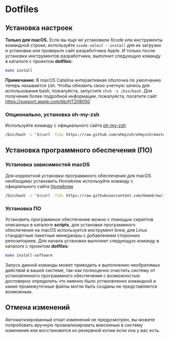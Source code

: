 # Dotfiles

## Установка настроек

**Только для macOS.** Если вы еще не установили Xcode или инструменты командной строки, используйте
`xcode-select --install` для их загрузки и установки или проверьте сайт разработчика Apple. И только
после установки инструментов разработчика, выполнит следующую команду в каталоге с проектом
**dotfiles**:

```bash
make install 
```

**Примечание:** В macOS Catalina интерактивная оболочка по умолчанию теперь называется zsh. Чтобы
обновить свою учетную запись для использования bash, пожалуйста, запустите `chsh -s /bin/bash`. Для
получения более подробной информации, пожалуйста, посетите
сайт https://support.apple.com/kb/HT208050

### Опционально, установка oh-my-zsh

Используйте команду с официального сайта [oh-my-zsh](https://ohmyz.sh/#install)

```bash
/bin/bash -c "$(curl -fsSL https://raw.github.com/ohmyzsh/ohmyzsh/master/tools/install.sh)"
```

## Установка программного обеспечения (ПО)

### Установка зависимостей macOS

Для корректной установки программного обеспечения для macOS необходимо установить Homebrew
используйте команду с официального сайта [Homebrew](https://brew.sh)

```bash
/bin/bash -c "$(curl -fsSL https://raw.githubusercontent.com/Homebrew/install/HEAD/install.sh)"
```

### Установка ПО

Установить программное обеспечение можно с помощью скриптов описанных в каталоге **scripts**, для
установки программного обеспечения на macOS используется инструмент brew, для Linux стандартные
пакетные менеджеры с добавлением сторонних репозиториев. Для начала установки выполнит следующую
команду в каталоге с проектом **dotfiles**:

```bash
make install-software
```

Запуск данной команды может приводить к выполнению необратимых действий в вашей системе, так-как
полноценно очистить систему от установленного программного обеспечения с возможностью достоверно
определить что именно было установленно командной и какие промежуточные файлы могли быть созданы не
представляется возможным.

## Отмена изменений

Автоматизированный откат изменений не предусмотрен, вы можете попробовать вручную проанализировать
внесенные в систему изменения или восстановится из резервной копии если она у вас есть.
